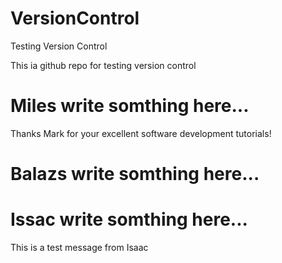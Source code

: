 # VersionControl
Testing Version Control

This ia github repo for testing version control

# Miles write somthing here...
Thanks Mark for your excellent software development tutorials! 

# Balazs write somthing here...



# Issac write somthing here...
This is a test message from Isaac
